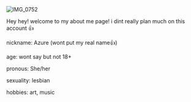 ![IMG_0752](https://github.com/user-attachments/assets/4066426e-83b2-4596-a4d6-2b8772721852)

Hey hey! welcome to my about me page! i dint really plan much on this account 👍

nickname: Azure (wont put my real name👍)

age: wont say but not 18+

pronous: She/her

sexuality: lesbian

hobbies: art, music
<!---
AzUr3-DrAg0n/AzUr3-DrAg0n is a ✨ special ✨ repository because its `README.md` (this file) appears on your GitHub profile.
You can click the Preview link to take a look at your changes.
--->
